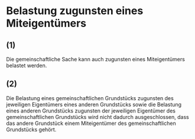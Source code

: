 # Belastung zugunsten eines Miteigentümers



## (1)

 Die gemeinschaftliche Sache kann auch zugunsten eines Miteigentümers belastet werden.

## (2)

 Die Belastung eines gemeinschaftlichen Grundstücks zugunsten des jeweiligen Eigentümers eines anderen Grundstücks sowie die Belastung eines anderen Grundstücks zugunsten der jeweiligen Eigentümer des gemeinschaftlichen Grundstücks wird nicht dadurch ausgeschlossen, dass das andere Grundstück einem Miteigentümer des gemeinschaftlichen Grundstücks gehört. 

